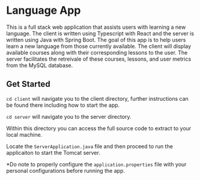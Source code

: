# Language App

This is a full stack web application that assists users with learning a new language. The client is written using Typescript with React and the server is written using Java with Spring Boot. The goal of this app is to help users learn a new language from those currently available. The client will display available courses along with their corresponding lessons to the user. The server facilitates the retreivale of these courses, lessons, and user metrics from the MySQL database.

## Get Started

`cd client` will navigate you to the client directory, further instructions can be found there including how to start the app.

`cd server` will navigate you to the server directory.

Within this directory you can access the full source code to extract to your local machine.

Locate the `ServerApplication.java` file and then proceed to run the applicaiton to start the Tomcat server. 

*Do note to properly configure the `application.properties` file with your personal configurations before running the app.
